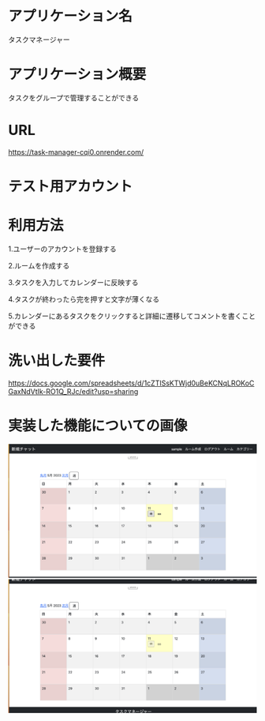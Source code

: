 # アプリケーション名
タスクマネージャー

# アプリケーション概要
タスクをグループで管理することができる

# URL
https://task-manager-cqi0.onrender.com/

# テスト用アカウント

# 利用方法
1.ユーザーのアカウントを登録する

2.ルームを作成する

3.タスクを入力してカレンダーに反映する

4.タスクが終わったら完を押すと文字が薄くなる

5.カレンダーにあるタスクをクリックすると詳細に遷移してコメントを書くことができる

# 洗い出した要件
https://docs.google.com/spreadsheets/d/1cZTISsKTWjd0uBeKCNqLROKoCGaxNdVtIk-RO1Q_RJc/edit?usp=sharing

# 実装した機能についての画像
![完了前](/pixel/完了前.png)
![完了後](/pixel/完了後.png)